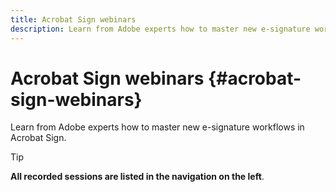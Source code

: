```yaml
---
title: Acrobat Sign webinars
description: Learn from Adobe experts how to master new e-signature workflows in Acrobat Sign.
---
```

# Acrobat Sign webinars {#acrobat-sign-webinars}

Learn from Adobe experts how to master new e-signature workflows in Acrobat Sign.

>[!TIP]
>
>**All recorded sessions are listed in the navigation on the left**.
